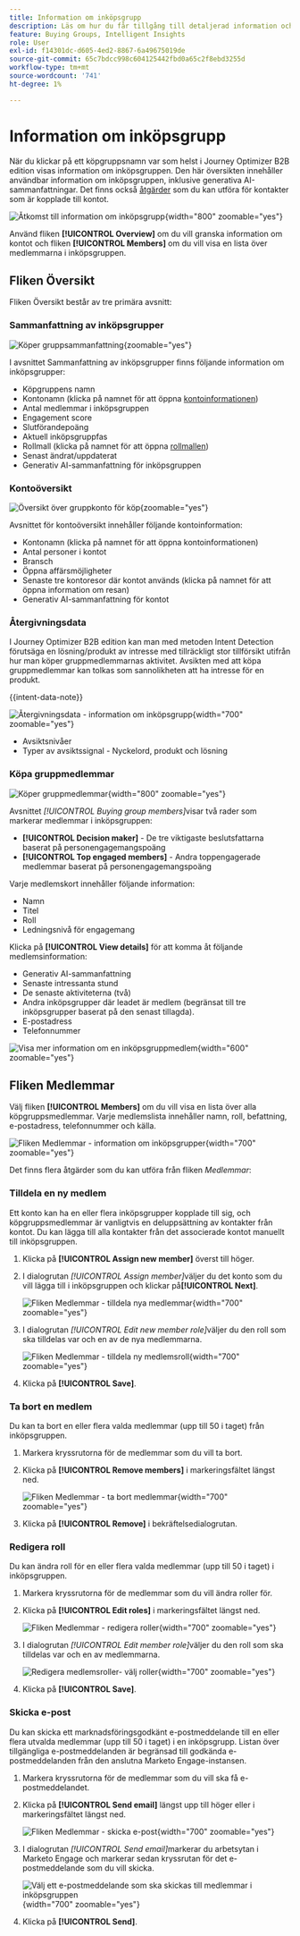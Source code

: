 ```yaml
---
title: Information om inköpsgrupp
description: Läs om hur du får tillgång till detaljerad information och generativa AI-sammanfattningar för att köpa grupper i Journey Optimizer B2B edition.
feature: Buying Groups, Intelligent Insights
role: User
exl-id: f14301dc-d605-4ed2-8867-6a49675019de
source-git-commit: 65c7bdcc998c604125442fbd0a65c2f8ebd3255d
workflow-type: tm+mt
source-wordcount: '741'
ht-degree: 1%

---
```


# Information om inköpsgrupp

När du klickar på ett köpgruppsnamn var som helst i Journey Optimizer B2B edition visas information om inköpsgruppen. Den här översikten innehåller användbar information om inköpsgruppen, inklusive generativa AI-sammanfattningar. Det finns också [åtgärder](#buying-group-actions) som du kan utföra för kontakter som är kopplade till kontot.

![Åtkomst till information om inköpsgrupp](./assets/buying-group-details.png){width="800" zoomable="yes"}

Använd fliken **[!UICONTROL Overview]** om du vill granska information om kontot och fliken **[!UICONTROL Members]** om du vill visa en lista över medlemmarna i inköpsgruppen.

## Fliken Översikt

Fliken Översikt består av tre primära avsnitt:

### Sammanfattning av inköpsgrupper

![Köper gruppsammanfattning](./assets/details-page-buying-group-overview.png){zoomable="yes"}

I avsnittet Sammanfattning av inköpsgrupper finns följande information om inköpsgrupper:

* Köpgruppens namn
* Kontonamn (klicka på namnet för att öppna [kontoinformationen](../accounts/account-details.md))
* Antal medlemmar i inköpsgruppen
* Engagement score
* Slutförandepoäng
* Aktuell inköpsgruppfas
* Rollmall (klicka på namnet för att öppna [rollmallen](buying-groups-role-templates.md#access-and-browse-role-templates))
* Senast ändrat/uppdaterat
* Generativ AI-sammanfattning för inköpsgruppen

### Kontoöversikt

![Översikt över gruppkonto för köp](./assets/details-page-buying-group-account-overview.png){zoomable="yes"}

Avsnittet för kontoöversikt innehåller följande kontoinformation:

* Kontonamn (klicka på namnet för att öppna kontoinformationen)
* Antal personer i kontot
* Bransch
* Öppna affärsmöjligheter
* Senaste tre kontoresor där kontot används (klicka på namnet för att öppna information om resan)
* Generativ AI-sammanfattning för kontot

### Återgivningsdata

I Journey Optimizer B2B edition kan man med metoden Intent Detection förutsäga en lösning/produkt av intresse med tillräckligt stor tillförsikt utifrån hur man köper gruppmedlemmarnas aktivitet. Avsikten med att köpa gruppmedlemmar kan tolkas som sannolikheten att ha intresse för en produkt.

{{intent-data-note}}

![Återgivningsdata - information om inköpsgrupp](../accounts/assets/intent-data-panel.png){width="700" zoomable="yes"}

* Avsiktsnivåer
* Typer av avsiktssignal - Nyckelord, produkt och lösning

### Köpa gruppmedlemmar

![Köper gruppmedlemmar](./assets/details-page-buying-group-members.png){width="800" zoomable="yes"}

Avsnittet _[!UICONTROL Buying group members]_&#x200B;visar två rader som markerar medlemmar i inköpsgruppen:

* **[!UICONTROL Decision maker]** - De tre viktigaste beslutsfattarna baserat på personengagemangspoäng
* **[!UICONTROL Top engaged members]** - Andra toppengagerade medlemmar baserat på personengagemangspoäng

Varje medlemskort innehåller följande information:

* Namn
* Titel
* Roll
* Ledningsnivå för engagemang

Klicka på **[!UICONTROL View details]** för att komma åt följande medlemsinformation:

* Generativ AI-sammanfattning
* Senaste intressanta stund
* De senaste aktiviteterna (två)
* Andra inköpsgrupper där leadet är medlem (begränsat till tre inköpsgrupper baserat på den senast tillagda).
* E-postadress
* Telefonnummer

![Visa mer information om en inköpsgruppmedlem](./assets/details-page-buying-group-members-view-details.png){width="600" zoomable="yes"}

## Fliken Medlemmar

Välj fliken **[!UICONTROL Members]** om du vill visa en lista över alla köpgruppsmedlemmar. Varje medlemslista innehåller namn, roll, befattning, e-postadress, telefonnummer och källa.

![Fliken Medlemmar - information om inköpsgrupper](./assets/buying-group-details-members-tab.png){width="700" zoomable="yes"}

Det finns flera åtgärder som du kan utföra från fliken _Medlemmar_:

### Tilldela en ny medlem

Ett konto kan ha en eller flera inköpsgrupper kopplade till sig, och köpgruppsmedlemmar är vanligtvis en deluppsättning av kontakter från kontot. Du kan lägga till alla kontakter från det associerade kontot manuellt till inköpsgruppen.

1. Klicka på **[!UICONTROL Assign new member]** överst till höger.

1. I dialogrutan _[!UICONTROL Assign member]_&#x200B;väljer du det konto som du vill lägga till i inköpsgruppen och klickar på&#x200B;**[!UICONTROL Next]**.

   ![Fliken Medlemmar - tilldela nya medlemmar](./assets/buying-group-details-assign-member.png){width="700" zoomable="yes"}

1. I dialogrutan _[!UICONTROL Edit new member role]_&#x200B;väljer du den roll som ska tilldelas var och en av de nya medlemmarna.

   ![Fliken Medlemmar - tilldela ny medlemsroll](./assets/buying-group-details-assign-member-edit-role.png){width="700" zoomable="yes"}

1. Klicka på **[!UICONTROL Save]**.

### Ta bort en medlem

Du kan ta bort en eller flera valda medlemmar (upp till 50 i taget) från inköpsgruppen.

1. Markera kryssrutorna för de medlemmar som du vill ta bort.

1. Klicka på **[!UICONTROL Remove members]** i markeringsfältet längst ned.

   ![Fliken Medlemmar - ta bort medlemmar](./assets/buying-group-details-remove-selected.png){width="700" zoomable="yes"}

1. Klicka på **[!UICONTROL Remove]** i bekräftelsedialogrutan.

### Redigera roll

Du kan ändra roll för en eller flera valda medlemmar (upp till 50 i taget) i inköpsgruppen.

1. Markera kryssrutorna för de medlemmar som du vill ändra roller för.

1. Klicka på **[!UICONTROL Edit roles]** i markeringsfältet längst ned.

   ![Fliken Medlemmar - redigera roller](./assets/buying-group-details-edit-roles.png){width="700" zoomable="yes"}

1. I dialogrutan _[!UICONTROL Edit member role]_&#x200B;väljer du den roll som ska tilldelas var och en av medlemmarna.

   ![Redigera medlemsroller- välj roller](./assets/buying-group-details-edit-roles-choose-roles.png){width="700" zoomable="yes"}

1. Klicka på **[!UICONTROL Save]**.

### Skicka e-post

Du kan skicka ett marknadsföringsgodkänt e-postmeddelande till en eller flera utvalda medlemmar (upp till 50 i taget) i en inköpsgrupp. Listan över tillgängliga e-postmeddelanden är begränsad till godkända e-postmeddelanden från den anslutna Marketo Engage-instansen.

1. Markera kryssrutorna för de medlemmar som du vill ska få e-postmeddelandet.

1. Klicka på **[!UICONTROL Send email]** längst upp till höger eller i markeringsfältet längst ned.

   ![Fliken Medlemmar - skicka e-post](./assets/buying-group-details-send-email.png){width="700" zoomable="yes"}

1. I dialogrutan _[!UICONTROL Send email]_&#x200B;markerar du arbetsytan i Marketo Engage och markerar sedan kryssrutan för det e-postmeddelande som du vill skicka.

   ![Välj ett e-postmeddelande som ska skickas till medlemmar i inköpsgruppen](../accounts/assets/account-details-send-email-dialog.png){width="700" zoomable="yes"}

1. Klicka på **[!UICONTROL Send]**.
